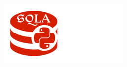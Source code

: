 <img src="../icon.png" alt="icon" width="192" height="192"><img src="./arrow.svg" alt="arrow" width="192" height="192">